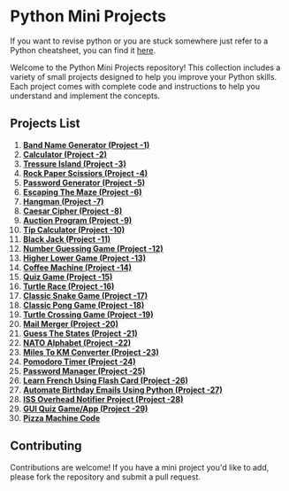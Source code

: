 # Python Mini Projects

If you want to revise python or you are stuck somewhere just refer to a Python cheatsheet, you can find it [here](https://github.com/Aaryacode19/Python-Cheatsheet).

Welcome to the Python Mini Projects repository! This collection includes a variety of small projects designed to help you improve your Python skills. Each project comes with complete code and instructions to help you understand and implement the concepts.


## Projects List

1. **[Band Name Generator (Project -1) ](https://github.com/Aaryacode19/Python-Mini-Projects/blob/main/band_name_generator.py)**
2. **[Calculator (Project -2) ](https://github.com/Aaryacode19/Python-Mini-Projects/blob/main/calculator.py)**
3. **[Tressure Island (Project -3) ]()**
4. **[Rock Paper Scissiors (Project -4) ](https://www.codedex.io/community/project-showcase/G21zBmTo8whyit89viUV)**
5. **[Password Generator (Project -5) ](https://github.com/Aaryacode19/Python-100-Projects/blob/main/password_generator.py)**
6. **[Escaping The Maze (Project -6) ](https://reeborg.ca/reeborg.html?lang=en&mode=python&menu=worlds%2Fmenus%2Freeborg_intro_en.json&name=Maze&url=worlds%2Ftutorial_en%2Fmaze1.json)**
7. **[Hangman (Project -7)](https://github.com/Aaryacode19/Hangman)**
8. **[Caesar Cipher (Project -8) ](https://github.com/Aaryacode19/caesar-cipher-message)**
9. **[Auction Program (Project -9) ](https://github.com/Aaryacode19/Python-100-Projects/blob/main/auction.py)**
10. **[Tip Calculator (Project -10) ](https://github.com/Aaryacode19/Python-100-Projects/blob/main/tip_calculator.py)**
11. **[Black Jack (Project -11) ]()**
12. **[Number Guessing Game (Project -12) ](https://github.com/Aaryacode19/Guess-the-number-game)**
13. **[Higher Lower Game (Project -13) ]()**
14. **[Coffee Machine (Project -14) ](https://github.com/Aaryacode19/coffee-machine-project)**
15. **[Quiz Game (Project -15) ](https://replit.com/@appbrewery/quiz-game-final)**
16. **[Turtle Race (Project -16) ](https://github.com/Aaryacode19/turtle-race)**
17. **[Classic Snake Game (Project -17) ](https://github.com/Aaryacode19/Classic-Snake-Game)**
18. **[Classic Pong Game (Project -18) ](https://github.com/Aaryacode19/Pong-Game)**
19. **[Turtle Crossing Game (Project -19) ](https://github.com/Aaryacode19/Turtle-crossing-game)**
20. **[Mail Merger (Project -20) ](https://github.com/Aaryacode19/Python-100-Projects/tree/873d9ad0ae9a55aef078753a7cc61157115c7a0b/Mail%20Merge%20Project)**
21. **[Guess The States (Project -21) ](https://github.com/Aaryacode19/Python-100-Projects/tree/e2189d042a81b52eea78f16347521b525e66f2a6/Guess%20The%20State%20Game)**
22. **[NATO Alphabet (Project -22) ]()**
23. **[Miles To KM Converter (Project -23) ](miles_to_km_converter.py)**
24. **[Pomodoro Timer (Project -24) ](https://github.com/Aaryacode19/Pomodoro-Timer)**
25. **[Password Manager (Project -25) ](https://github.com/Aaryacode19/Password-Manager)**
26. **[Learn French Using Flash Card (Project -26) ](https://github.com/Aaryacode19/Flash-cards)**
27. **[Automate Birthday Emails Using Python (Project -27) ](https://github.com/Aaryacode19/Python-100-Projects/tree/304e9dccd98fa0b19331dae75f52e85831e0081b/Birthday%20Email)**
28. **[ISS Overhead Notifier Project (Project -28) ](https://github.com/Aaryacode19/Python-100-Projects/blob/main/ISS_Tracker.py)**
29. **[GUI Quiz Game/App (Project -29) ](https://github.com/Aaryacode19/Python-100-Projects/tree/main/GUI%20Quiz)**
30. **[Pizza Machine Code](https://github.com/Aaryacode19/Python-100-Projects/blob/main/pizza_machine_code.py)**



## Contributing

Contributions are welcome! If you have a mini project you'd like to add, please fork the repository and submit a pull request.
